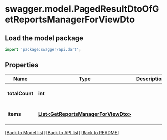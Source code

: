 # swagger.model.PagedResultDtoOfGetReportsManagerForViewDto

## Load the model package
```dart
import 'package:swagger/api.dart';
```

## Properties
Name | Type | Description | Notes
------------ | ------------- | ------------- | -------------
**totalCount** | **int** |  | [optional] [default to null]
**items** | [**List&lt;GetReportsManagerForViewDto&gt;**](GetReportsManagerForViewDto.md) |  | [optional] [default to []]

[[Back to Model list]](../README.md#documentation-for-models) [[Back to API list]](../README.md#documentation-for-api-endpoints) [[Back to README]](../README.md)


